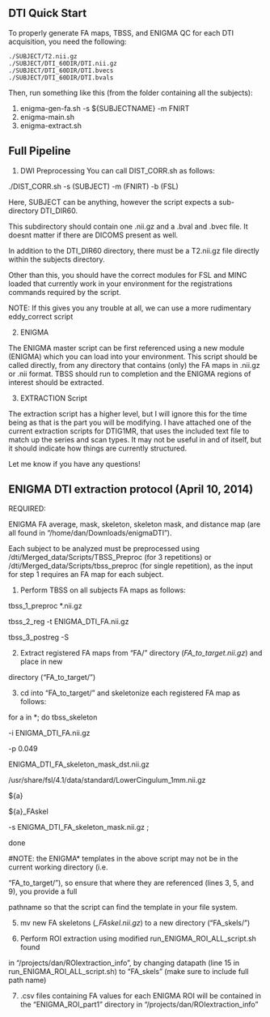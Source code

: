 DTI Quick Start
---------------

To properly generate FA maps, TBSS, and ENIGMA QC for each DTI acquisition, you need the following:
    
    ./SUBJECT/T2.nii.gz
    ./SUBJECT/DTI_60DIR/DTI.nii.gz
    ./SUBJECT/DTI_60DIR/DTI.bvecs
    ./SUBJECT/DTI_60DIR/DTI.bvals

Then, run something like this (from the folder containing all the subjects):

1) enigma-gen-fa.sh -s ${SUBJECTNAME} -m FNIRT
2) enigma-main.sh
3) enigma-extract.sh

Full Pipeline
-------------

1) DWI Preprocessing
You can call DIST_CORR.sh as follows:

./DIST_CORR.sh -s (SUBJECT) -m (FNIRT) -b (FSL)

Here, SUBJECT can be anything, however the script expects a sub-directory DTI_DIR60. 

This subdirectory should contain one .nii.gz and  a .bval and .bvec file. It doesnt matter if there are DICOMS present as well. 

In addition to the DTI_DIR60 directory, there must be a T2.nii.gz file directly within the subjects directory. 

Other than this, you should have the correct modules for FSL and MINC loaded that currently work in your environment for the registrations commands required by the script. 

NOTE: If this gives you any trouble at all, we can use a more rudimentary eddy_correct script 

2) ENIGMA

The ENIGMA master script can be first referenced using a new module (ENIGMA) which you can load into your environment. This script should be called directly, from any directory that contains (only) the FA maps in .nii.gz or .nii format. TBSS should run to completion and the ENIGMA regions of interest should be extracted.

3) EXTRACTION Script 

The extraction script has a higher level, but I will ignore this for the time being as that is the part you will be modifying. I have attached one of the current extraction scripts for DTIG1MR, that uses the included text file to match up the series and scan types. It may not be useful in and of itself, but it should indicate how things are currently structured. 

Let me know if you have any questions!

 
ENIGMA DTI extraction protocol (April 10, 2014)
-----------------------------------------------
 
REQUIRED:
 
ENIGMA FA average, mask, skeleton, skeleton mask, and distance map (are all found in “/home/dan/Downloads/enigmaDTI”).
 
Each subject to be analyzed must be preprocessed using /dti/Merged_data/Scripts/TBSS_Preproc (for 3 repetitions) or /dti/Merged_data/Scripts/tbss_preproc (for single repetition), as the input for step 1 requires an FA map for each subject.
 
1. Perform TBSS on all subjects FA maps as follows:
 
tbss_1_preproc *.nii.gz
 
tbss_2_reg -t ENIGMA_DTI_FA.nii.gz 
 
tbss_3_postreg -S
 
2. Extract registered FA maps from “FA/” directory (*FA_to_target.nii.gz*) and place in new 
 
directory (“FA_to_target/”)
 
3. cd into “FA_to_target/” and skeletonize each registered FA map as follows:
 
for a in *; do tbss_skeleton 
 
-i ENIGMA_DTI_FA.nii.gz 
 
-p 0.049 
 
ENIGMA_DTI_FA_skeleton_mask_dst.nii.gz
 
/usr/share/fsl/4.1/data/standard/LowerCingulum_1mm.nii.gz 
 
${a} 
 
${a}_FAskel 
 
-s ENIGMA_DTI_FA_skeleton_mask.nii.gz ; 
 
done
 
#NOTE: the ENIGMA* templates in the above script may not be in the current working directory (i.e. 
 
“FA_to_target/”), so ensure that where they are referenced (lines 3, 5, and 9), you provide a full 
 
pathname so that the script can find the template in your file system.
 
5. mv new FA skeletons (*_FAskel.nii.gz*) to a new directory (“FA_skels/”)
 
6. Perform ROI extraction using modified run_ENIGMA_ROI_ALL_script.sh found 
 
in “/projects/dan/ROIextraction_info”, by changing datapath (line 15 in run_ENIGMA_ROI_ALL_script.sh) to “FA_skels” (make sure to include full path name)
 
7. .csv files containing FA values for each ENIGMA ROI will be contained in the  “ENIGMA_ROI_part1” directory in “/projects/dan/ROIextraction_info”
